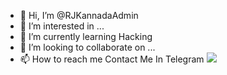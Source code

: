 - 👋 Hi, I’m @RJKannadaAdmin
- 👀 I’m interested in ...
- 🌱 I’m currently learning Hacking
- 💞️ I’m looking to collaborate on ...
- 📫 How to reach me Contact Me In Telegram <a href="https://t.me/RJ_KannadaAdmin" alt="Telegram!"> <img src="https://aleen42.github.io/badges/src/telegram.svg" /> </a>

<!---
RJKannadaAdmin/RJKannadaAdmin is a ✨ special ✨ repository because its `README.md` (this file) appears on your GitHub profile.
You can click the Preview link to take a look at your changes.
--->
